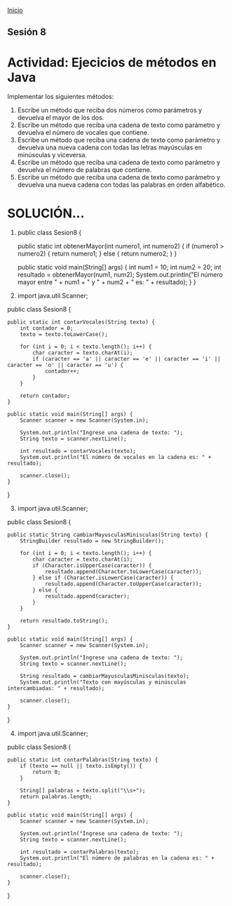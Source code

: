<!-- No borrar o modificar -->
[Inicio](./index.md)

## Sesión 8 

# Actividad: Ejecicios de métodos en Java

Implementar los siguientes métodos:

1. Escribe un método que reciba dos números como parámetros y devuelva el mayor de los dos.
2. Escribe un método que reciba una cadena de texto como parámetro y devuelva el número de vocales que contiene.
3. Escribe un método que reciba una cadena de texto como parámetro y devuelva una nueva cadena con todas las letras mayúsculas en minúsculas y viceversa.
4. Escribe un método que reciba una cadena de texto como parámetro y devuelva el número de palabras que contiene.
5. Escribe un método que reciba una cadena de texto como parámetro y devuelva una nueva cadena con todas las palabras en orden alfabético.

# SOLUCIÓN...

1. public class Sesion8 {

    public static int obtenerMayor(int numero1, int numero2) {
        if (numero1 > numero2) {
            return numero1;
        } else {
            return numero2;
        }
    }

    public static void main(String[] args) {
        int num1 = 10;
        int num2 = 20;
        int resultado = obtenerMayor(num1, num2);
        System.out.println("El número mayor entre " + num1 + " y " + num2 + " es: " + resultado);
    }
}

2. import java.util.Scanner;

public class Sesion8 {

    public static int contarVocales(String texto) {
        int contador = 0;
        texto = texto.toLowerCase(); 

        for (int i = 0; i < texto.length(); i++) {
            char caracter = texto.charAt(i);
            if (caracter == 'a' || caracter == 'e' || caracter == 'i' || caracter == 'o' || caracter == 'u') {
                contador++;
            }
        }

        return contador;
    }

    public static void main(String[] args) {
        Scanner scanner = new Scanner(System.in);

        System.out.println("Ingrese una cadena de texto: ");
        String texto = scanner.nextLine();

        int resultado = contarVocales(texto);
        System.out.println("El número de vocales en la cadena es: " + resultado);

        scanner.close();
    }
}

3. import java.util.Scanner;

public class Sesion8 {

    public static String cambiarMayusculasMinisculas(String texto) {
        StringBuilder resultado = new StringBuilder();

        for (int i = 0; i < texto.length(); i++) {
            char caracter = texto.charAt(i);
            if (Character.isUpperCase(caracter)) {
                resultado.append(Character.toLowerCase(caracter));
            } else if (Character.isLowerCase(caracter)) {
                resultado.append(Character.toUpperCase(caracter));
            } else {
                resultado.append(caracter);
            }
        }

        return resultado.toString();
    }

    public static void main(String[] args) {
        Scanner scanner = new Scanner(System.in);

        System.out.println("Ingrese una cadena de texto: ");
        String texto = scanner.nextLine();

        String resultado = cambiarMayusculasMinisculas(texto);
        System.out.println("Texto con mayúsculas y minúsculas intercambiadas: " + resultado);

        scanner.close();
    }
}

4. import java.util.Scanner;

public class Sesion8 {

    public static int contarPalabras(String texto) {
        if (texto == null || texto.isEmpty()) {
            return 0;
        }

        String[] palabras = texto.split("\\s+");
        return palabras.length;
    }

    public static void main(String[] args) {
        Scanner scanner = new Scanner(System.in);

        System.out.println("Ingrese una cadena de texto: ");
        String texto = scanner.nextLine();

        int resultado = contarPalabras(texto);
        System.out.println("El número de palabras en la cadena es: " + resultado);

        scanner.close();
    }
}





